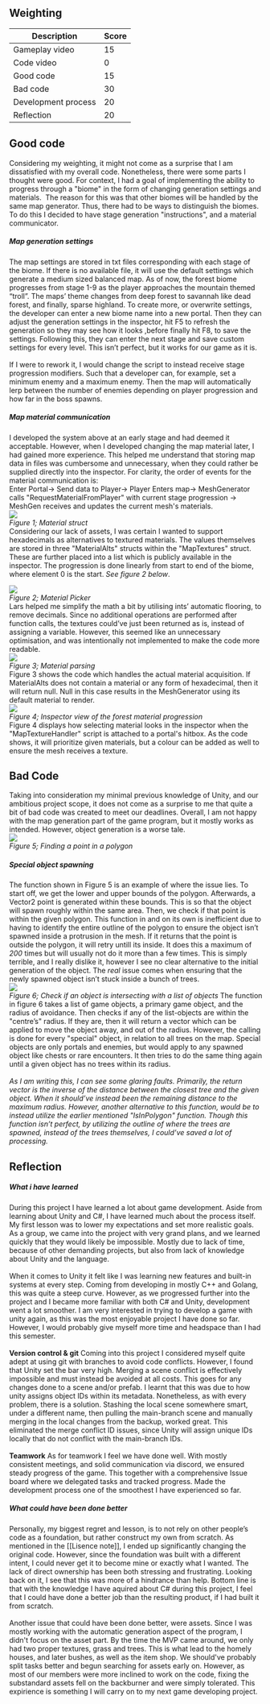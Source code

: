 ## Weighting
|Description        |Score|
|-------------------|-----|
|Gameplay video     |15   |
|Code video         |0    |
|Good code          |15   |
|Bad code           |30   |
|Development process|20   |
|Reflection         |20   |
## Good code
Considering my weighting, it might not come as a surprise that I am dissatisfied with my overall code. Nonetheless, there were some parts I thought were good. For context, I had a goal of implementing the ability to progress through a "biome" in the form of changing generation settings and materials.  The reason for this was that other biomes will be handled by the same map generator. Thus, there had to be ways to distinguish the biomes. To do this I decided to have stage generation "instructions", and a material communicator.<br>
##### Map generation settings
The map settings are stored in txt files corresponding with each stage of the biome. If there is no available file, it will use the default settings which generate a medium sized balanced map. As of now, the forest biome progresses from stage 1-9 as the player approaches the mountain themed “troll”. The maps’ theme changes from deep forest to savannah like dead forest, and finally, sparse highland. To create more, or overwrite settings, the developer can enter a new biome name into a new portal. Then they can adjust the generation settings in the inspector, hit F5 to refresh the generation so they may see how it looks ,before finally hit F8, to save the settings. Following this, they can enter the next stage and save custom settings for every level. This isn’t perfect, but it works for our game as it is.<br><br>If I were to rework it, I would change the script to instead receive stage progression modifiers. Such that a developer can, for example, set a minimum enemy and a maximum enemy. Then the map will automatically lerp between the number of enemies depending on player progression and how far in the boss spawns.<br>
##### Map material communication
I developed the system above at an early stage and had deemed it acceptable. However, when I developed changing the map material later, I had gained more experience. This helped me understand that storing map data in files was cumbersome and unnecessary, when they could rather be supplied directly into the inspector. For clarity, the order of events for the material communication is:<br>Enter Portal-> Send data to Player-> Player Enters map-> MeshGenerator calls "RequestMaterialFromPlayer" with current stage progression -> MeshGen receives and updates the current mesh's materials.<br>
![](https://github.com/AxelJacobsen/FolkHorror/blob/main/Reports/Images/Pasted%20image%2020221213205133.png)
<br>*Figure 1; Material struct*<br>
Considering our lack of assets, I was certain I wanted to support hexadecimals as alternatives to textured materials. The values themselves are stored in three "MaterialAlts" structs within the "MapTextures" struct.  These are further placed into a list which is publicly available in the inspector. The progression is done linearly from start to end of the biome, where element 0 is the start. *See figure 2 below*. <br>

![](https://github.com/AxelJacobsen/FolkHorror/blob/main/Reports/Images/Pasted%20image%2020221213235226.png)
<br>*Figure 2; Material Picker*<br>
Lars helped me simplify the math a bit by utilising ints’ automatic flooring, to remove decimals. Since no additional operations are performed after function calls, the textures could’ve just been returned as is, instead of assigning a variable. However, this seemed like an unnecessary optimisation, and was intentionally not implemented to make the code more readable. <br>
![](https://github.com/AxelJacobsen/FolkHorror/blob/main/Reports/Images/Pasted%20image%2020221213205217.png)
<br>*Figure 3; Material parsing*<br>
Figure 3 shows the code which handles the actual material acquisition. If MaterialAlts does not contain a material or any form of hexadecimal, then it will return null. Null in this case results in the MeshGenerator using its default material to render.<br>
![](https://github.com/AxelJacobsen/FolkHorror/blob/main/Reports/Images/Pasted%20image%2020221214045726.png)
<br>*Figure 4; Inspector view of the forest material progression*<br>
Figure 4 displays how selecting material looks in the inspector when the "MapTextureHandler" script is attached to a portal's hitbox. As the code shows, it will prioritize given materials, but a colour can be added as well to ensure the mesh receives a texture. <br>
## Bad Code
Taking into consideration my minimal previous knowledge of Unity, and our ambitious project scope, it does not come as a surprise to me that quite a bit of bad code was created to meet our deadlines. Overall, I am not happy with the map generation part of the game program, but it mostly works as intended. However, object generation is a worse tale.<br>
![](https://github.com/AxelJacobsen/FolkHorror/blob/main/Reports/Images/Pasted%20image%2020221213193610.png)<br>*Figure 5; Finding a point in a polygon*<br>
##### Special object spawning
The function shown in Figure 5 is an example of where the issue lies. To start off, we get the lower and upper bounds of the polygon. Afterwards, a Vector2 point is generated within these bounds. This is so that the object will spawn roughly within the same area. Then, we check if that point is within the given polygon. This function in and on its own is inefficient due to having to identify the entire outline of the polygon to ensure the object isn’t spawned inside a protrusion in the mesh. If it returns that the point is outside the polygon, it will retry untill its inside. It does this a maximum of *200* times but will usually not do it more than a few times. This is simply terrible, and I really dislike it, however I see no clear alternative to the initial generation of the object. The *real* issue comes when ensuring that the newly spawned object isn’t stuck inside a bunch of trees.<br>
![](https://github.com/AxelJacobsen/FolkHorror/blob/main/Reports/Images/Pasted%20image%2020221213194918.png)
<br>*Figure 6; Check if an object is intersecting with a list of objects*
The function in figure 6 takes a list of game objects, a primary game object, and the radius of avoidance. Then checks if any of the list-objects are within the "centre’s" radius. If they are, then it will return a vector which can be applied to move the object away, and out of the radius. However, the calling is done for every "special" object, in relation to all trees on the map. Special objects are only portals and enemies, but would apply to any spawned object like chests or rare encounters. It then tries to do the same thing again until a given object has no trees within its radius.<br><br>*As I am writing this, I can see some glaring faults. Primarily, the return vector is the inverse of the distance between the closest tree and the given object. When it should’ve instead been the remaining distance to the maximum radius. However, another alternative to this function, would be to instead utilize the earlier mentioned "IsInPolygon" function. Though this function isn’t perfect, by utilizing the outline of where the trees are spawned, instead of the trees themselves, I could’ve saved a lot of processing.*

## Reflection
##### What i have learned
During this project I have learned a lot about game development. Aside from learning about Unity and C#, I have learned much about the process itself. My first lesson was to lower my expectations and set more realistic goals. As a group, we came into the project with very grand plans, and we learned quickly that they would likely be impossible. Mostly due to lack of time, because of other demanding projects, but also from lack of knowledge about Unity and the language.<br><br>When it comes to Unity it felt like I was learning new features and built-in systems at every step. Coming from developing in mostly C++ and Golang, this was quite a steep curve. However, as we progressed further into the project and I became more familiar with both C# and Unity, development went a lot smoother. I am very interested in trying to develop a game with unity again, as this was the most enjoyable project I have done so far. However, I would probably give myself more time and headspace than I had this semester.<br><br>**Version control & git**
Coming into this project I considered myself quite adept at using git with branches to avoid code conflicts. However, I found that Unity set the bar very high. Merging a scene conflict is effectively impossible and must instead be avoided at all costs. This goes for any changes done to a scene and/or prefab. I learnt that this was due to how unity assigns object IDs within its metadata. Nonetheless, as with every problem, there is a solution. Stashing the local scene somewhere smart, under a different name, then pulling the main-branch scene and manually merging in the local changes from the backup, worked great. This eliminated the merge conflict ID issues, since Unity will assign unique IDs locally that do not conflict with the main-branch IDs.<br><br>**Teamwork**
As for teamwork I feel we have done well. With mostly consistent meetings, and solid communication via discord, we ensured steady progress of the game. This together with a comprehensive Issue board where we delegated tasks and tracked progress. Made the development process one of the smoothest I have experienced so far.

##### What could have been done better
Personally, my biggest regret and lesson, is to not rely on other people’s code as a foundation, but rather construct my own from scratch. As mentioned in the [[Lisence note]], I ended up significantly changing the original code. However, since the foundation was built with a different intent, I could never get it to become mine or exactly what I wanted. The lack of direct ownership has been both stressing and frustrating. Looking back on it, I see that this was more of a hindrance than help. Bottom line is that with the knowledge I have aquired about C# during this project, I feel that I could have done a better job than the resulting product, if I had built it from scratch.<br><br>Another issue that could have been done better, were assets. Since I was mostly working with the automatic generation aspect of the program, I didn't focus on the asset part. By the time the MVP came around, we only had two proper textures, grass and trees. This is what lead to the homely houses, and later bushes, as well as the item shop. We should've probably split tasks better and begun searching for assets early on. However, as most of our members were more inclined to work on the code, fixing the substandard assets fell on the backburner and were simply tolerated. This expirience is something I will carry on to my next game developing project.